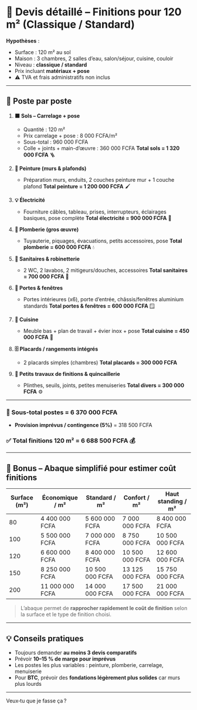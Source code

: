 # 🧾 Devis détaillé – Finitions pour 120 m² (Classique / Standard)

**Hypothèses** :

* Surface : 120 m² au sol
* Maison : 3 chambres, 2 salles d’eau, salon/séjour, cuisine, couloir
* Niveau : **classique / standard**
* Prix incluant **matériaux + pose**
* ⚠️ TVA et frais administratifs non inclus

---

## 🔹 Poste par poste

1. **🟫 Sols – Carrelage + pose**

   * Quantité : 120 m²
   * Prix carrelage + pose : 8 000 FCFA/m²
   * Sous-total : 960 000 FCFA
   * Colle + joints + main-d’œuvre : 360 000 FCFA
     **Total sols = 1 320 000 FCFA** 🪜

2. **🎨 Peinture (murs & plafonds)**

   * Préparation murs, enduits, 2 couches peinture mur + 1 couche plafond
     **Total peinture = 1 200 000 FCFA** 🖌️

3. **💡 Électricité**

   * Fourniture câbles, tableau, prises, interrupteurs, éclairages basiques, pose complète
     **Total électricité = 900 000 FCFA** 🔌

4. **🚰 Plomberie (gros œuvre)**

   * Tuyauterie, piquages, évacuations, petits accessoires, pose
     **Total plomberie = 600 000 FCFA** 💧

5. **🛁 Sanitaires & robinetterie**

   * 2 WC, 2 lavabos, 2 mitigeurs/douches, accessoires
     **Total sanitaires = 700 000 FCFA** 🧼

6. **🚪 Portes & fenêtres**

   * Portes intérieures (x6), porte d’entrée, châssis/fenêtres aluminium standards
     **Total portes & fenêtres = 600 000 FCFA** 🪟

7. **🍴 Cuisine**

   * Meuble bas + plan de travail + évier inox + pose
     **Total cuisine = 450 000 FCFA** 🍳

8. **🗄️ Placards / rangements intégrés**

   * 2 placards simples (chambres)
     **Total placards = 300 000 FCFA**

9. **🔧 Petits travaux de finitions & quincaillerie**

   * Plinthes, seuils, joints, petites menuiseries
     **Total divers = 300 000 FCFA** ⚙️

---

### 🔢 Sous-total postes = 6 370 000 FCFA

* **Provision imprévus / contingence (5%)** = 318 500 FCFA

### ✅ Total finitions 120 m² = **6 688 500 FCFA** 💰

---

## 🎁 Bonus – Abaque simplifié pour estimer coût finitions

| Surface (m²) | Économique / m² | Standard / m²   | Confort / m²    | Haut standing / m² |
| ------------ | --------------- | --------------- | --------------- | ------------------ |
| 80           | 4 400 000 FCFA  | 5 600 000 FCFA  | 7 000 000 FCFA  | 8 400 000 FCFA     |
| 100          | 5 500 000 FCFA  | 7 000 000 FCFA  | 8 750 000 FCFA  | 10 500 000 FCFA    |
| 120          | 6 600 000 FCFA  | 8 400 000 FCFA  | 10 500 000 FCFA | 12 600 000 FCFA    |
| 150          | 8 250 000 FCFA  | 10 500 000 FCFA | 13 125 000 FCFA | 15 750 000 FCFA    |
| 200          | 11 000 000 FCFA | 14 000 000 FCFA | 17 500 000 FCFA | 21 000 000 FCFA    |

> L’abaque permet de **rapprocher rapidement le coût de finition** selon la surface et le type de finition choisi.

---

## 💡 Conseils pratiques

* Toujours demander **au moins 3 devis comparatifs**
* Prévoir **10–15 % de marge pour imprévus**
* Les postes les plus variables : peinture, plomberie, carrelage, menuiserie
* Pour **BTC**, prévoir des **fondations légèrement plus solides** car murs plus lourds

---


Veux‑tu que je fasse ça ?
